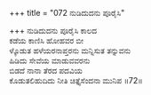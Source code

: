 +++
title = "072 ನುಡಿದುದನು ಪೂರೈಸಿ"

+++
ನುಡಿದುದನು ಪೂರೈಸಿ ಕಾಲದ   
ಕಡೆಯ ಕಾಣಿಸಿ ಹೋಹವರ ಬೀ   
ಳ್ಕೊಡುತ ಹಳೆಯರನಾಪ್ತರನು ಮನ್ನಿಸುತ ತನ್ನುವನು   
ಹಿಡಿದು ಸೇವೆಯ ಮಾಡುವವರನು   
ಬಿಡದೆ ನಾನಾ ತೆರದ ಪದವಿಯ   
ಕೊಡುತಲಿಹುದಿದು ನೀತಿ ಚಿತ್ತೈಸೆಂದನಾ ಮುನಿಪ   ॥72॥